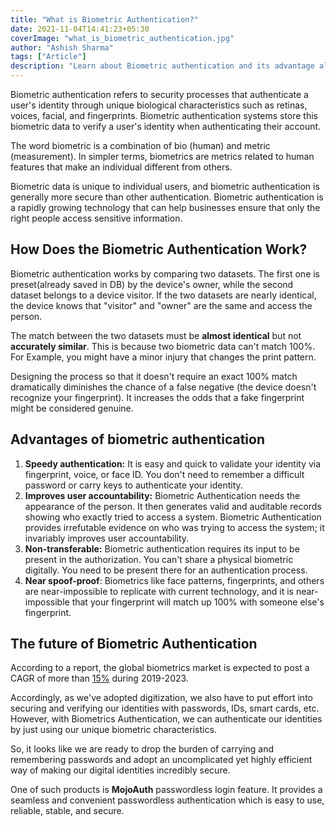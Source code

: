 ```yaml
---
title: "What is Biometric Authentication?"
date: 2021-11-04T14:41:23+05:30
coverImage: "what_is_biometric_authentication.jpg"
author: "Ashish Sharma"
tags: ["Article"]
description: "Learn about Biometric authentication and its advantage along with its future in passwordless authentication."
---
```


Biometric authentication refers to security processes that authenticate a user's identity through unique biological characteristics such as retinas, voices, facial, and fingerprints. Biometric authentication systems store this biometric data to verify a user's identity when authenticating their account.

The word biometric is a combination of bio (human) and metric (measurement). In simpler terms, biometrics are metrics related to human features that make an individual different from others.

Biometric data is unique to individual users, and biometric authentication is generally more secure than other authentication. Biometric authentication is a rapidly growing technology that can help businesses ensure that only the right people access sensitive information.


## How Does the Biometric Authentication Work?

Biometric authentication works by comparing two datasets. The first one is preset(already saved in DB) by the device's owner, while the second dataset belongs to a device visitor. If the two datasets are nearly identical, the device knows that "visitor" and "owner" are the same and access the person.

The match between the two datasets must be **almost identical** but not **accurately similar**. This is because two biometric data can't match 100%. For Example, you might have a minor injury that changes the print pattern.

Designing the process so that it doesn't require an exact 100% match dramatically diminishes the chance of a false negative (the device doesn't recognize your fingerprint). It increases the odds that a fake fingerprint might be considered genuine.


## Advantages of biometric authentication



1. **Speedy authentication:** It is easy and quick to validate your identity via fingerprint, voice, or face ID. You don't need to remember a difficult password or carry keys to authenticate your identity. 
2. **Improves user accountability:** Biometric Authentication needs the appearance of the person. It then generates valid and auditable records showing who exactly tried to access a system. Biometric Authentication provides irrefutable evidence on who was trying to access the system; it invariably improves user accountability.
3. **Non-transferable:** Biometric authentication requires its input to be present in the authorization. You can't share a physical biometric digitally. You need to be present there for an authentication process.
4. **Near spoof-proof**: Biometrics like face patterns, fingerprints, and others are near-impossible to replicate with current technology, and it is near-impossible that your fingerprint will match up 100% with someone else's fingerprint. 


## The future of Biometric Authentication

According to a report, the global biometrics market is expected to post a CAGR of more than [15%](https://www.businesswire.com/news/home/20191127005446/en/Global-Biometrics-Market-2019-2023-Development-New-Products) during 2019-2023.

Accordingly, as we've adopted digitization, we also have to put effort into securing and verifying our identities with passwords, IDs, smart cards, etc. However, with Biometrics Authentication, we can authenticate our identities by just using our unique biometric characteristics.

So, it looks like we are ready to drop the burden of carrying and remembering passwords and adopt an uncomplicated yet highly efficient way of making our digital identities incredibly secure.

One of such products is **MojoAuth** passwordless login feature. It provides a seamless and convenient passwordless authentication which is easy to use, reliable, stable, and secure.